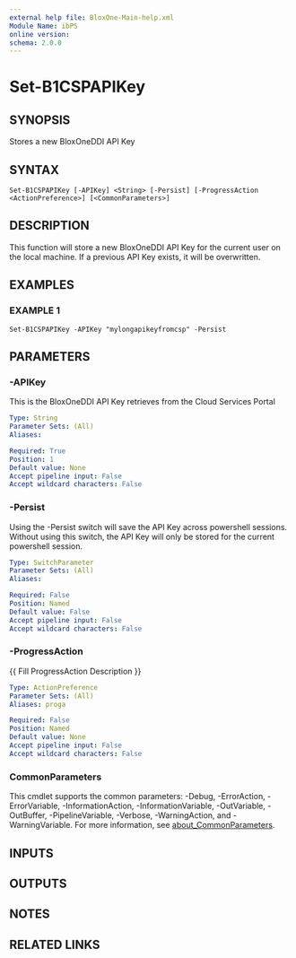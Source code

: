 ```yaml
---
external help file: BloxOne-Main-help.xml
Module Name: ibPS
online version:
schema: 2.0.0
---
```


# Set-B1CSPAPIKey

## SYNOPSIS
Stores a new BloxOneDDI API Key

## SYNTAX

```
Set-B1CSPAPIKey [-APIKey] <String> [-Persist] [-ProgressAction <ActionPreference>] [<CommonParameters>]
```

## DESCRIPTION
This function will store a new BloxOneDDI API Key for the current user on the local machine.
If a previous API Key exists, it will be overwritten.

## EXAMPLES

### EXAMPLE 1
```
Set-B1CSPAPIKey -APIKey "mylongapikeyfromcsp" -Persist
```

## PARAMETERS

### -APIKey
This is the BloxOneDDI API Key retrieves from the Cloud Services Portal

```yaml
Type: String
Parameter Sets: (All)
Aliases:

Required: True
Position: 1
Default value: None
Accept pipeline input: False
Accept wildcard characters: False
```

### -Persist
Using the -Persist switch will save the API Key across powershell sessions.
Without using this switch, the API Key will only be stored for the current powershell session.

```yaml
Type: SwitchParameter
Parameter Sets: (All)
Aliases:

Required: False
Position: Named
Default value: False
Accept pipeline input: False
Accept wildcard characters: False
```

### -ProgressAction
{{ Fill ProgressAction Description }}

```yaml
Type: ActionPreference
Parameter Sets: (All)
Aliases: proga

Required: False
Position: Named
Default value: None
Accept pipeline input: False
Accept wildcard characters: False
```

### CommonParameters
This cmdlet supports the common parameters: -Debug, -ErrorAction, -ErrorVariable, -InformationAction, -InformationVariable, -OutVariable, -OutBuffer, -PipelineVariable, -Verbose, -WarningAction, and -WarningVariable. For more information, see [about_CommonParameters](http://go.microsoft.com/fwlink/?LinkID=113216).

## INPUTS

## OUTPUTS

## NOTES

## RELATED LINKS
